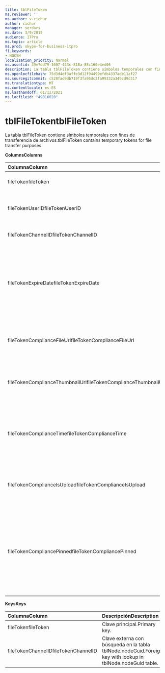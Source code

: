 ```yaml
---
title: tblFileToken
ms.reviewer: ''
ms.author: v-cichur
author: cichur
manager: serdars
ms.date: 3/9/2015
audience: ITPro
ms.topic: article
ms.prod: skype-for-business-itpro
f1.keywords:
- NOCSH
localization_priority: Normal
ms.assetid: 49e7dd79-1607-443c-818a-88c160e4ed06
description: La tabla tblFileToken contiene símbolos temporales con fines de transferencia de archivos.
ms.openlocfilehash: 75d3d4df3affe3d12f94499efdb4337ade11af27
ms.sourcegitcommit: c528fad9db719f3fa96dc3fa99332a349cd9d317
ms.translationtype: MT
ms.contentlocale: es-ES
ms.lasthandoff: 01/12/2021
ms.locfileid: "49816020"
---
```

# <a name="tblfiletoken"></a><span data-ttu-id="40084-103">tblFileToken</span><span class="sxs-lookup"><span data-stu-id="40084-103">tblFileToken</span></span>
 
<span data-ttu-id="40084-104">La tabla tblFileToken contiene símbolos temporales con fines de transferencia de archivos.</span><span class="sxs-lookup"><span data-stu-id="40084-104">tblFileToken contains temporary tokens for file transfer purposes.</span></span>
  
<span data-ttu-id="40084-105">**Columns**</span><span class="sxs-lookup"><span data-stu-id="40084-105">**Columns**</span></span>

|<span data-ttu-id="40084-106">**Columna**</span><span class="sxs-lookup"><span data-stu-id="40084-106">**Column**</span></span>|<span data-ttu-id="40084-107">**Tipo**</span><span class="sxs-lookup"><span data-stu-id="40084-107">**Type**</span></span>|<span data-ttu-id="40084-108">**Descripción**</span><span class="sxs-lookup"><span data-stu-id="40084-108">**Description**</span></span>|
|:-----|:-----|:-----|
|<span data-ttu-id="40084-109">fileToken</span><span class="sxs-lookup"><span data-stu-id="40084-109">fileToken</span></span>  <br/> |<span data-ttu-id="40084-110">nvarchar (50), no NULL</span><span class="sxs-lookup"><span data-stu-id="40084-110">nvarchar (50), not null</span></span>  <br/> |<span data-ttu-id="40084-111">Símbolo único (un GUID).</span><span class="sxs-lookup"><span data-stu-id="40084-111">Unique token (a GUID).</span></span>  <br/> |
|<span data-ttu-id="40084-112">fileTokenUserID</span><span class="sxs-lookup"><span data-stu-id="40084-112">fileTokenUserID</span></span>  <br/> |<span data-ttu-id="40084-113">int, no NULL</span><span class="sxs-lookup"><span data-stu-id="40084-113">int, not null</span></span>  <br/> |<span data-ttu-id="40084-114">Id. de la entidad de seguridad que está transfiriendo el archivo.</span><span class="sxs-lookup"><span data-stu-id="40084-114">ID of the principal that is transferring the file.</span></span>  <br/> |
|<span data-ttu-id="40084-115">fileTokenChannelID</span><span class="sxs-lookup"><span data-stu-id="40084-115">fileTokenChannelID</span></span>  <br/> |<span data-ttu-id="40084-116">GUID, no NULL</span><span class="sxs-lookup"><span data-stu-id="40084-116">GUID, not null</span></span>  <br/> |<span data-ttu-id="40084-117">GUID del nodo de la sala de chat.</span><span class="sxs-lookup"><span data-stu-id="40084-117">GUID of the chat room node.</span></span>  <br/> |
|<span data-ttu-id="40084-118">fileTokenExpireDate</span><span class="sxs-lookup"><span data-stu-id="40084-118">fileTokenExpireDate</span></span>  <br/> |<span data-ttu-id="40084-119">datetime, no NULL</span><span class="sxs-lookup"><span data-stu-id="40084-119">datetime, not null</span></span>  <br/> |<span data-ttu-id="40084-p101">Tiempo de expiración; los tokens caducan después de 30 minutos, a menos que esté anclado (vea las siguientes descripciones en esta columna).</span><span class="sxs-lookup"><span data-stu-id="40084-p101">Expiration time. (Tokens expire after 30 minutes, unless pinned (see the following descriptions in this column).</span></span>  <br/> |
|<span data-ttu-id="40084-122">fileTokenComplianceFileUrl</span><span class="sxs-lookup"><span data-stu-id="40084-122">fileTokenComplianceFileUrl</span></span>  <br/> |<span data-ttu-id="40084-123">nvarchar(256)</span><span class="sxs-lookup"><span data-stu-id="40084-123">nvarchar(256)</span></span>  <br/> |<span data-ttu-id="40084-124">URL del archivo transferido (para el uso del Servicio de cumplimiento).</span><span class="sxs-lookup"><span data-stu-id="40084-124">URL of the transferred file (for Compliance service use).</span></span>  <br/> |
|<span data-ttu-id="40084-125">fileTokenComplianceThumbnailUrl</span><span class="sxs-lookup"><span data-stu-id="40084-125">fileTokenComplianceThumbnailUrl</span></span>  <br/> |<span data-ttu-id="40084-126">nvarchar(256)</span><span class="sxs-lookup"><span data-stu-id="40084-126">nvarchar(256)</span></span>  <br/> |<span data-ttu-id="40084-127">URL de la miniatura del archivo transferido (para el uso del Servicio de cumplimiento).</span><span class="sxs-lookup"><span data-stu-id="40084-127">URL of the thumbnail for the transferred file (for Compliance service use).</span></span>  <br/> |
|<span data-ttu-id="40084-128">fileTokenComplianceTime</span><span class="sxs-lookup"><span data-stu-id="40084-128">fileTokenComplianceTime</span></span>  <br/> |<span data-ttu-id="40084-129">datetime2</span><span class="sxs-lookup"><span data-stu-id="40084-129">datetime2</span></span>  <br/> |<span data-ttu-id="40084-130">Marca de tiempo para la operación de transferencia de archivo real (para el uso del Servicio de cumplimiento).</span><span class="sxs-lookup"><span data-stu-id="40084-130">Timestamp for the actual file transfer operation (for Compliance service use).</span></span>  <br/> |
|<span data-ttu-id="40084-131">fileTokenComplianceIsUpload</span><span class="sxs-lookup"><span data-stu-id="40084-131">fileTokenComplianceIsUpload</span></span>  <br/> |<span data-ttu-id="40084-132">bit</span><span class="sxs-lookup"><span data-stu-id="40084-132">bit</span></span>  <br/> |<span data-ttu-id="40084-133">True si se carga; False si se descarga (para el uso del Servicio de cumplimiento).</span><span class="sxs-lookup"><span data-stu-id="40084-133">True if upload; False if download (for Compliance service use).</span></span>  <br/> |
|<span data-ttu-id="40084-134">fileTokenCompliancePinned</span><span class="sxs-lookup"><span data-stu-id="40084-134">fileTokenCompliancePinned</span></span>  <br/> |<span data-ttu-id="40084-135">bit, no NULL</span><span class="sxs-lookup"><span data-stu-id="40084-135">bit, not null</span></span>  <br/> |<span data-ttu-id="40084-136">True si el token está anclado.</span><span class="sxs-lookup"><span data-stu-id="40084-136">True if token is pinned.</span></span> <span data-ttu-id="40084-137">Se usa para mantener el token en la tabla hasta que el servicio de cumplimiento tenga la oportunidad de recuperar los campos relevantes de él.</span><span class="sxs-lookup"><span data-stu-id="40084-137">It's used to keep the token in the table until Compliance service has a chance to retrieve the relevant fields from it.</span></span>  <br/> |
   
<span data-ttu-id="40084-138">**Keys**</span><span class="sxs-lookup"><span data-stu-id="40084-138">**Keys**</span></span>

|<span data-ttu-id="40084-139">**Columna**</span><span class="sxs-lookup"><span data-stu-id="40084-139">**Column**</span></span>|<span data-ttu-id="40084-140">**Descripción**</span><span class="sxs-lookup"><span data-stu-id="40084-140">**Description**</span></span>|
|:-----|:-----|
|<span data-ttu-id="40084-141">fileToken</span><span class="sxs-lookup"><span data-stu-id="40084-141">fileToken</span></span>  <br/> |<span data-ttu-id="40084-142">Clave principal.</span><span class="sxs-lookup"><span data-stu-id="40084-142">Primary key.</span></span>  <br/> |
|<span data-ttu-id="40084-143">fileTokenChannelID</span><span class="sxs-lookup"><span data-stu-id="40084-143">fileTokenChannelID</span></span>  <br/> |<span data-ttu-id="40084-144">Clave externa con búsqueda en la tabla tblNode.nodeGuid.</span><span class="sxs-lookup"><span data-stu-id="40084-144">Foreign key with lookup in tblNode.nodeGuid table.</span></span>  <br/> |
   

